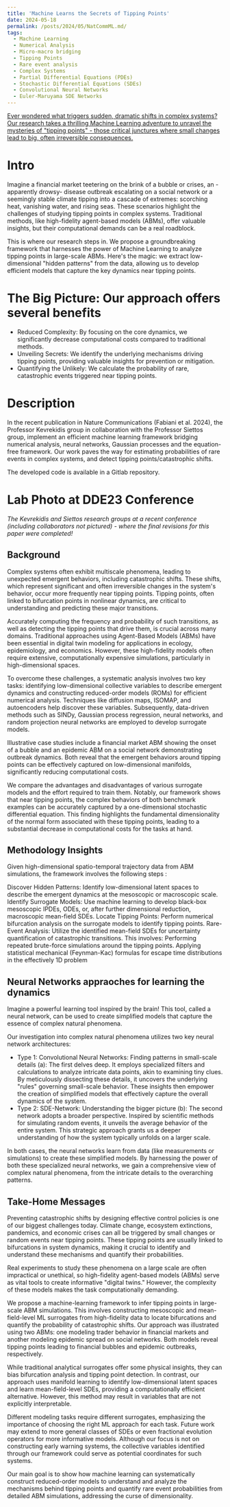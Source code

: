 ```yaml
---
title: 'Machine Learns the Secrets of Tipping Points'
date: 2024-05-18
permalink: /posts/2024/05/NatCommML.md/
tags:
  - Machine Learning
  - Numerical Analysis
  - Micro-macro bridging
  - Tipping Points
  - Rare event analysis
  - Complex Systems
  - Partial Differential Equations (PDEs)
  - Stochastic Differential Equations (SDEs)
  - Convolutional Neural Networks
  - Euler-Maruyama SDE Networks
---
```


[Ever wondered what triggers sudden, dramatic shifts in complex systems? Our research takes a thrilling Machine Learning adventure to unravel the mysteries of "tipping points" - those critical junctures where small changes lead to big, often irreversible consequences.](https://doi.org/10.1038/s41467-024-48024-7)

Intro
=====
Imagine a financial market teetering on the brink of a bubble or crises,  an - apparently drowsy- disease outbreak escalating on a social network or a seemingly stable climate tipping into a cascade of extremes: scorching heat, vanishing water, and rising seas. These scenarios highlight the challenges of studying tipping points in complex systems. Traditional methods, like high-fidelity agent-based models (ABMs), offer valuable insights, but their computational demands can be a real roadblock.

This is where our research steps in. We propose a groundbreaking framework that harnesses the power of Machine Learning to analyze tipping points in large-scale ABMs. Here's the magic: we extract low-dimensional "hidden patterns" from the data, allowing us to develop efficient models that capture the key dynamics near tipping points.


The Big Picture: Our approach offers several benefits
=====
- Reduced Complexity: By focusing on the core dynamics, we significantly decrease computational costs compared to traditional methods.
- Unveiling Secrets: We identify the underlying mechanisms driving tipping points, providing valuable insights for prevention or mitigation.
- Quantifying the Unlikely: We calculate the probability of rare, catastrophic events triggered near tipping points.


Description
======
In the recent publication in Nature Communications (Fabiani et al. 2024), the Professor Kevrekidis group  in collaboration with the Professor Siettos group, implement an efficient machine learning framework bridging numerical analysis, neural networks, Gaussian processes and the equation-free framework.
Our work paves the way for estimating probabilities of rare events in complex systems, and detect tipping points/catastrophic shifts.

The developed code is available in a Gitlab repository.

Lab Photo at DDE23 Conference
======

_The Kevrekidis and Siettos research groups at a recent conference (including collaborators not pictured) - where the final revisions for this paper were completed!_

Background
-------

Complex systems often exhibit multiscale phenomena, leading to unexpected emergent behaviors, including catastrophic shifts. These shifts, which represent significant and often irreversible changes in the system's behavior, occur more frequently near tipping points. Tipping points, often linked to bifurcation points in nonlinear dynamics, are critical to understanding and predicting these major transitions.

Accurately computing the frequency and probability of such transitions, as well as detecting the tipping points that drive them, is crucial across many domains. Traditional approaches using Agent-Based Models (ABMs) have been essential in digital twin modeling for applications in ecology, epidemiology, and economics. However, these high-fidelity models often require extensive, computationally expensive simulations, particularly in high-dimensional spaces.

To overcome these challenges, a systematic analysis involves two key tasks: identifying low-dimensional collective variables to describe emergent dynamics and constructing reduced-order models (ROMs) for efficient numerical analysis. Techniques like diffusion maps, ISOMAP, and autoencoders help discover these variables. Subsequently, data-driven methods such as SINDy, Gaussian process regression, neural networks, and random projection neural networks are employed to develop surrogate models.

Illustrative case studies include a financial market ABM showing the onset of a bubble and an epidemic ABM on a social network demonstrating outbreak dynamics. Both reveal that the emergent behaviors around tipping points can be effectively captured on low-dimensional manifolds, significantly reducing computational costs.

We compare the advantages and disadvantages of various surrogate models and the effort required to train them. Notably, our framework shows that near tipping points, the complex behaviors of both benchmark examples can be accurately captured by a one-dimensional stochastic differential equation. This finding highlights the fundamental dimensionality of the normal form associated with these tipping points, leading to a substantial decrease in computational costs for the tasks at hand.

Methodology Insights
-------

Given high-dimensional spatio-temporal trajectory data from ABM simulations, the framework involves the following steps :

Discover Hidden Patterns: Identify low-dimensional latent spaces to describe the emergent dynamics at the mesoscopic or macroscopic scale.
Identify Surrogate Models: Use machine learning to develop black-box mesoscopic IPDEs, ODEs, or, after further dimensional reduction, macroscopic mean-field SDEs.
Locate Tipping Points: Perform numerical bifurcation analysis on the surrogate models to identify tipping points.
Rare-Event Analysis: Utilize the identified mean-field SDEs for uncertainty quantification of catastrophic transitions. This involves:
Performing repeated brute-force simulations around the tipping points.
Applying statistical mechanical (Feynman-Kac) formulas for escape time distributions in the effectively 1D problem


Neural Networks appraoches for learning the dynamics
---------

Imagine a powerful learning tool inspired by the brain! This tool, called a neural network, can be used to create simplified models that capture the essence of complex natural phenomena.

Our investigation into complex natural phenomena utilizes two key neural network architectures:

- Type 1: Convolutional Neural Networks: Finding patterns in small-scale details (a): The first delves deep. It employs specialized filters and calculations to analyze intricate data points, akin to examining tiny clues. By meticulously dissecting these details, it uncovers the underlying "rules" governing small-scale behavior. These insights then empower the creation of simplified models that effectively capture the overall dynamics of the system.
- Type 2: SDE-Network: Understanding the bigger picture (b): The second network adopts a broader perspective. Inspired by scientific methods for simulating random events, it unveils the average behavior of the entire system. This strategic approach grants us a deeper understanding of how the system typically unfolds on a larger scale.

In both cases, the neural networks learn from data (like measurements or simulations) to create these simplified models. By harnessing the power of both these specialized neural networks, we gain a comprehensive view of complex natural phenomena, from the intricate details to the overarching patterns.

Take-Home Messages
---------

Preventing catastrophic shifts by designing effective control policies is one of our biggest challenges today. Climate change, ecosystem extinctions, pandemics, and economic crises can all be triggered by small changes or random events near tipping points. These tipping points are usually linked to bifurcations in system dynamics, making it crucial to identify and understand these mechanisms and quantify their probabilities.

Real experiments to study these phenomena on a large scale are often impractical or unethical, so high-fidelity agent-based models (ABMs) serve as vital tools to create informative "digital twins." However, the complexity of these models makes the task computationally demanding.

We propose a machine-learning framework to infer tipping points in large-scale ABM simulations. This involves constructing mesoscopic and mean-field-level ML surrogates from high-fidelity data to locate bifurcations and quantify the probability of catastrophic shifts. Our approach was illustrated using two ABMs: one modeling trader behavior in financial markets and another modeling epidemic spread on social networks. Both models reveal tipping points leading to financial bubbles and epidemic outbreaks, respectively.

While traditional analytical surrogates offer some physical insights, they can bias bifurcation analysis and tipping point detection. In contrast, our approach uses manifold learning to identify low-dimensional latent spaces and learn mean-field-level SDEs, providing a computationally efficient alternative. However, this method may result in variables that are not explicitly interpretable.

Different modeling tasks require different surrogates, emphasizing the importance of choosing the right ML approach for each task. Future work may extend to more general classes of SDEs or even fractional evolution operators for more informative models. Although our focus is not on constructing early warning systems, the collective variables identified through our framework could serve as potential coordinates for such systems.

Our main goal is to show how machine learning can systematically construct reduced-order models to understand and analyze the mechanisms behind tipping points and quantify rare event probabilities from detailed ABM simulations, addressing the curse of dimensionality.

